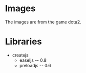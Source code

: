 Images
======

The images are from the game dota2.


Libraries
=========

- createjs
    - easeljs -- 0.8
    - preloadjs -- 0.6
